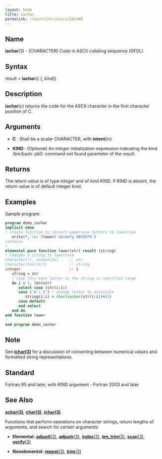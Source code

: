 ```yaml
---
layout: book
title: iachar
permalink: /learn/intrinsics/IACHAR
---
```

## __Name__

__iachar__(3) - \[CHARACTER\] Code in ASCII collating sequence
(GFDL)

## __Syntax__

result = __iachar__(c \[, kind\])

## __Description__

__iachar__(c) returns the code for the ASCII character in the first
character position of C.

## __Arguments__

  - __C__
    : Shall be a scalar CHARACTER, with __intent__(in)

  - __KIND__
    : (Optional) An _integer_ initialization expression indicating the kind
/bin/bash: pb0: command not found
    parameter of the result.

## __Returns__

The return value is of type _integer_ and of kind KIND. If KIND is absent,
the return value is of default integer kind.

## __Examples__

Sample program:

```fortran
program demo_iachar
implicit none
! create function to convert uppercase letters to lowercase
   write(*,'(a)')lower('abcdefg ABCDEFG')
contains
!
elemental pure function lower(str) result (string)
! Changes a string to lowercase
character(*), intent(In)     :: str
character(len(str))          :: string
integer                      :: i
   string = str
   ! step thru each letter in the string in specified range
   do i = 1, len(str)
      select case (str(i:i))
      case ('A':'Z') ! change letter to miniscule
         string(i:i) = char(iachar(str(i:i))+32)
      case default
      end select
   end do
end function lower
!
end program demo_iachar
```

## __Note__

See [__ichar(3)__](ICHAR) for a discussion of converting between numerical
values and formatted string representations.

## __Standard__

Fortran 95 and later, with KIND argument - Fortran 2003 and later

## __See Also__

[__achar(3)__](ACHAR),
[__char(3)__](CHAR),
[__ichar(3)__](ICHAR)

Functions that perform operations on character strings, return lengths
of arguments, and search for certain arguments:

  - __Elemental:__
    [__adjustl__(3)](ADJUSTL), [__adjustr__(3)](ADJUSTR), [__index__(3)](INDEX), [__len\_trim__(3)](LEN_TRIM),
    [__scan__(3)](SCAN), [__verify__(3)](VERIFY)

  - __Nonelemental:__
    [__repeat__(3)](REPEAT), [__trim__(3)](TRIM)
